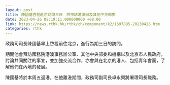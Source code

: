 ```yaml
---
layout: post
title: 陳國基啓程赴京訪問三日　將拜訪港澳辦及其他中央部委
date: 2023-04-26 08:19:11.000000000 +08:00
link: https://news.rthk.hk/rthk/ch/component/k2/1697885-20230426.htm
categories: rthk
---
```


政務司司長陳國基早上啓程前往北京，進行為期三日的訪問。

期間他會拜訪國務院港澳事務辦公室、其他中央部委和機構以及北京市人民政府，討論共同關注的事宜，並加強交流合作，亦會與在北京的港人、包括青年會面，了解他們在內地的發展。

陳國基將於本周五返港，在他離港期間，政務司副司長卓永興將署理司長職務。
